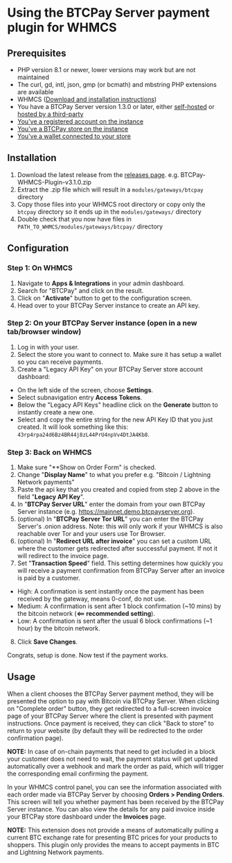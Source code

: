 # Using the BTCPay Server payment plugin for WHMCS

## Prerequisites

- PHP version 8.1 or newer, lower versions may work but are not maintained
- The curl, gd, intl, json, gmp (or bcmath) and mbstring PHP extensions are available
- WHMCS ([Download and installation instructions](https://download.whmcs.com/))
- You have a BTCPay Server version 1.3.0 or later, either [self-hosted](https://docs.btcpayserver.org/Deployment/) or [hosted by a third-party](https://docs.btcpayserver.org/Deployment/ThirdPartyHosting/)
- [You've a registered account on the instance](https://docs.btcpayserver.org/RegisterAccount/)
- [You've a BTCPay store on the instance](https://docs.btcpayserver.org/CreateStore/)
- [You've a wallet connected to your store](https://docs.btcpayserver.org/WalletSetup/)


## Installation

1. Download the latest release from the [releases page](https://github.com/btcpayserver/whmcs-plugin/releases). e.g. BTCPay-WHMCS-Plugin-v3.1.0.zip
2. Extract the .zip file which will result in a `modules/gateways/btcpay` directory
3. Copy those files into your WHMCS root directory or copy only the `btcpay` directory so it ends up in the `modules/gateways/` directory
4. Double check that you now have files in `PATH_TO_WHMCS/modules/gateways/btcpay/` directory

## Configuration

### Step 1: On WHMCS
1. Navigate to **Apps & Integrations** in your admin dashboard.
2. Search for "BTCPay" and click on the result.
3. Click on "**Activate**" button to get to the configuration screen.
4. Head over to your BTCPay Server instance to create an API key.

### Step 2: On your BTCPay Server instance (open in a new tab/browser window)
1. Log in with your user.
2. Select the store you want to connect to. Make sure it has setup a wallet so you can receive payments.
3. Create a "Legacy API Key" on your BTCPay Server store account dashboard:
  * On the left side of the screen, choose **Settings**.
  * Select subnavigation entry **Access Tokens**.
  * Below the "Legacy API Keys" headline click on the **Generate** button to instantly create a new one.
  * Select and copy the entire string for the new API Key ID that you just created. It will look something like this: `43rp4rpa24d6Bz4BR44j8zL44PrU4npVv4DtJA4Kb8`.

### Step 3: Back on WHMCS
1. Make sure "**Show on Order Form" is checked.
2. Change "**Display Name**" to what you prefer e.g. "Bitcoin / Lightning Network payments"
3. Paste the api key that you created and copied from step 2 above in the field "**Legacy API Key**".
4. In "**BTCPay Server URL**" enter the domain from your own BTCPay Server instance (e.g. https://mainnet.demo.btcpayserver.org). 
5. (optional) In "**BTCPay Server Tor URL**" you can enter the BTCPay Server's .onion address. Note: this will only work if your WHMCS is also reachable over Tor and your users use Tor Browser.
6. (optional) In "**Redirect URL after invoice**" you can set a custom URL where the customer gets redirected after successful payment. If not it will redirect to the invoice page.
7. Set "**Transaction Speed**" field. This setting determines how quickly you will receive a payment confirmation from BTCPay Server after an invoice is paid by a customer.
  * High: A confirmation is sent instantly once the payment has been received by the gateway, means 0-conf, do not use.
  * Medium: A confirmation is sent after 1 block confirmation (~10 mins) by the bitcoin network (**<== recommended setting**).
  * Low: A confirmation is sent after the usual 6 block confirmations (~1 hour) by the bitcoin network.
8. Click **Save Changes**.

Congrats, setup is done. Now test if the payment works.

## Usage

When a client chooses the BTCPay Server payment method, they will be presented the option to pay with Bitcoin via BTCPay Server. When clicking on "Complete order" button, they get redirected to a full-screen invoice page of your BTCPay Server where the client is presented with payment instructions.  Once payment is received, they can click "Back to store" to return to your website (by default they will be redirected to the order confirmation page).

**NOTE:** In case of on-chain payments that need to get included in a block your customer does not need to wait, the payment status will get updated automatically over a webhook and mark the order as paid, which will trigger the corresponding email confirming the payment.

In your WHMCS control panel, you can see the information associated with each order made via BTCPay Server by choosing **Orders > Pending Orders**.  This screen will tell you whether payment has been received by the BTCPay Server instance. You can also view the details for any paid invoice inside your BTCPay store dashboard under the **Invoices** page.

**NOTE:** This extension does not provide a means of automatically pulling a current BTC exchange rate for presenting BTC prices for your products to shoppers. This plugin only provides the means to accept payments in BTC and Lightning Network payments. 